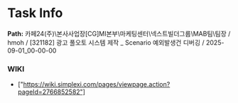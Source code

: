 # Task Info

**Path:** 카페24(주)\본사사업장\[CG]MI본부\마케팅센터\넥스트빌더그룹\MAB팀\팀장 / hmoh / [321182] 광고 풀오토 시스템 제작 _ Scenario 예외발생건 디버깅 / 2025-09-01_00-00-00

### WIKI
- ["https://wiki.simplexi.com/pages/viewpage.action?pageId=2766852582"]

